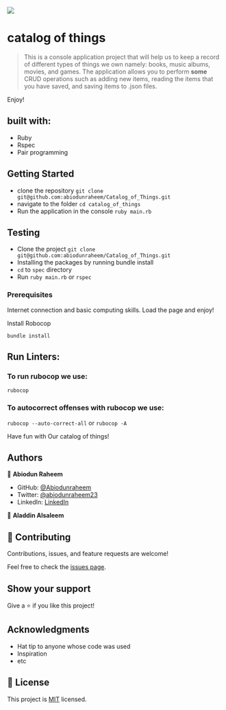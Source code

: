 ![](https://img.shields.io/badge/Microverse-blueviolet)

# catalog of things

> This is a console application project that will help us to keep a record of different types of things we own namely: books, music albums, movies, and games. The application allows you to perform **some** CRUD operations such as adding new items, reading the items that you have saved, and saving items to .json files.  

Enjoy!

## built with:

- Ruby
- Rspec
- Pair programming

## Getting Started

- clone the repository
`git clone git@github.com:abiodunraheem/Catalog_of_Things.git`
- navigate to the folder
`cd catalog_of_things`
- Run the application in the console
`ruby main.rb`

## Testing

- Clone the project
`git clone git@github.com:abiodunraheem/Catalog_of_Things.git`
- Installing the packages by running bundle install
- `cd` to `spec` directory
- Run `ruby main.rb` or `rspec`


### Prerequisites

Internet connection and basic computing skills. Load the page and enjoy!

Install Robocop

`bundle install`

## Run Linters:

### To run rubocop we use:
`rubocop`

### To autocorrect offenses with rubocop we use:
`rubocop --auto-correct-all` or
`rubocop -A`

Have fun with Our catalog of things!


## Authors

👤 **Abiodun Raheem**

- GitHub: [@Abiodunraheem](https://github.com/Abiodunraheem)
- Twitter: [@abiodunraheem23](https://twitter.com/abiodunraheem23)
- LinkedIn: [LinkedIn](https://www.linkedin.com/in/abiodun-raheem)

👤 **Aladdin Alsaleem**


## 🤝 Contributing

Contributions, issues, and feature requests are welcome!

Feel free to check the [issues page](https://github.com/abiodunraheem/catalog_of_things/issues).

## Show your support

Give a ⭐️ if you like this project!

## Acknowledgments

- Hat tip to anyone whose code was used
- Inspiration
- etc

## 📝 License

This project is [MIT](./MIT.md) licensed.